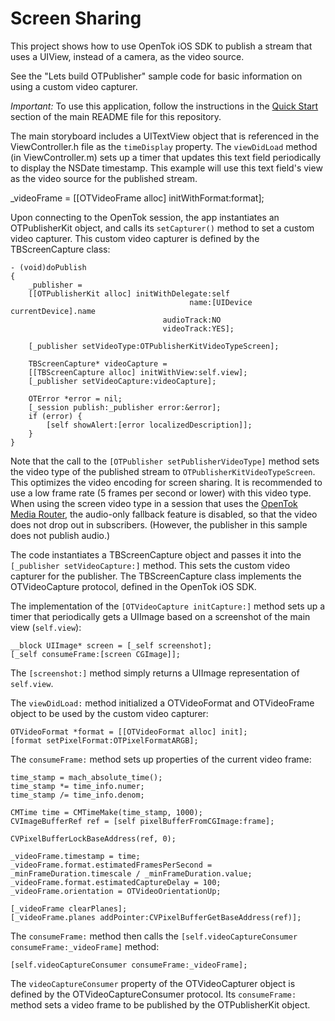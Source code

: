Screen Sharing
=========================

This project shows how to use OpenTok iOS SDK to publish a stream that uses a
UIView, instead of a camera, as the video source.

See the "Lets build OTPublisher" sample code for basic information on using a
custom video capturer.

*Important:* To use this application, follow the instructions in the
[Quick Start](../README.md#quick-start) section of the main README file
for this repository.

The main storyboard includes a UITextView object that is referenced in the
ViewController.h file as the `timeDisplay` property. The `viewDidLoad` method
(in  ViewController.m) sets up a timer that updates this text field periodically
to display the NSDate timestamp. This example will use this text field's view as
the video source for the published stream.

_videoFrame = [[OTVideoFrame alloc] initWithFormat:format];


Upon connecting to the OpenTok session, the app instantiates an OTPublisherKit
object, and calls its `setCapturer()` method to set a custom video capturer.
This custom video capturer is defined by the TBScreenCapture class:

    - (void)doPublish
    {
        _publisher =
        [[OTPublisherKit alloc] initWithDelegate:self
                                            name:[UIDevice currentDevice].name
                                      audioTrack:NO
                                      videoTrack:YES];
    
        [_publisher setVideoType:OTPublisherKitVideoTypeScreen];
    
        TBScreenCapture* videoCapture =
        [[TBScreenCapture alloc] initWithView:self.view];
        [_publisher setVideoCapture:videoCapture];
    
        OTError *error = nil;
        [_session publish:_publisher error:&error];
        if (error) {
            [self showAlert:[error localizedDescription]];
        }
    }

Note that the call to the `[OTPublisher setPublisherVideoType]` method sets the
video type of the published stream to `OTPublisherKitVideoTypeScreen`. This
optimizes the video encoding for screen sharing. It is recommended to use a low
frame rate (5 frames per second or lower) with this video type. When using the
screen video type in a session that uses the [OpenTok Media
Router](https://tokbox.com/opentok/tutorials/create-session/#media-mode), the
audio-only fallback feature is disabled, so that the video does not drop out in
subscribers. (However, the publisher in this sample does not publish audio.)

The code instantiates a TBScreenCapture object and passes it into the
`[_publisher setVideoCapture:]` method. This sets the custom video capturer for
the publisher. The TBScreenCapture class implements the OTVideoCapture protocol,
defined in the OpenTok iOS SDK.

The implementation of the `[OTVideoCapture initCapture:]` method sets up a timer
that periodically gets a UIImage based on a screenshot of the main view
(`self.view`):

    __block UIImage* screen = [_self screenshot];
    [_self consumeFrame:[screen CGImage]];

The `[screenshot:]` method simply returns a UIImage representation of
`self.view`.

The `viewDidLoad:` method initialized a OTVideoFormat and OTVideoFrame object to
be used by the custom video capturer:

    OTVideoFormat *format = [[OTVideoFormat alloc] init];
    [format setPixelFormat:OTPixelFormatARGB];

The `consumeFrame:` method sets up properties of the current video frame:

    time_stamp = mach_absolute_time();
    time_stamp *= time_info.numer;
    time_stamp /= time_info.denom;

    CMTime time = CMTimeMake(time_stamp, 1000);
    CVImageBufferRef ref = [self pixelBufferFromCGImage:frame];

    CVPixelBufferLockBaseAddress(ref, 0);

    _videoFrame.timestamp = time;
    _videoFrame.format.estimatedFramesPerSecond =
    _minFrameDuration.timescale / _minFrameDuration.value;
    _videoFrame.format.estimatedCaptureDelay = 100;
    _videoFrame.orientation = OTVideoOrientationUp;
    
    [_videoFrame clearPlanes];
    [_videoFrame.planes addPointer:CVPixelBufferGetBaseAddress(ref)];

The `consumeFrame:` method then calls the
`[self.videoCaptureConsumer consumeFrame:_videoFrame]` method:

    [self.videoCaptureConsumer consumeFrame:_videoFrame];

The `videoCaptureConsumer` property of the OTVideoCapturer object is defined by
the OTVideoCaptureConsumer protocol. Its `consumeFrame:` method sets a video
frame to be published by the OTPublisherKit object.
